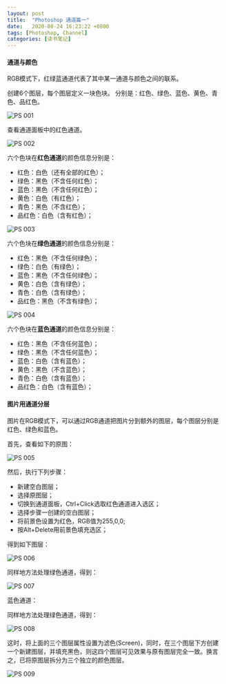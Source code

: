 ```yaml
---
layout: post
title:  "Photoshop 通道篇一"
date:   2020-08-24 16:23:22 +0800
tags: [Photoshop, Channel]
categories: [读书笔记]
---
```


#### 通道与颜色

RGB模式下，红绿蓝通道代表了其中某一通道与颜色之间的联系。


创建6个图层，每个图层定义一块色块。 分别是：红色、绿色、蓝色、黄色、青色、品红色。


![PS 001](/assets/uploads/2020/08/ps001.jpg)


查看通道面板中的红色通道。

![PS 002](/assets/uploads/2020/08/ps002.jpg)

六个色块在**红色通道**的颜色信息分别是：   

- 红色：白色（还有全部的红色）；
- 绿色：黑色（不含任何红色）；
- 蓝色：黑色（不含任何红色）；
- 黄色：白色（有红色）；
- 青色：黑色（不含红色）；
- 品红色：白色（含有红色）；


![PS 003](/assets/uploads/2020/08/ps003.jpg)


六个色块在**绿色通道**的颜色信息分别是：   

- 红色：黑色（不含任何绿色）；
- 绿色：白色（有绿色）；
- 蓝色：黑色（不含任何绿色）；
- 黄色：白色（含有绿色）；
- 青色：白色（含有绿色）；
- 品红色：黑色（不含有绿色）；


![PS 004](/assets/uploads/2020/08/ps004.jpg)


六个色块在**蓝色通道**的颜色信息分别是：   

- 红色：黑色（不含任何蓝色）；
- 绿色：黑色（不含任何蓝色）；
- 蓝色：白色（含有蓝色）；
- 黄色：黑色（不含蓝色）；
- 青色：白色（含有蓝色）；
- 品红色：白色（含有蓝色）；


#### 图片用通道分层

图片在RGB模式下，可以通过RGB通道把图片分到额外的图层，每个图层分别是红色、绿色和蓝色。

首先，查看如下的原图：

![PS 005](/assets/uploads/2020/08/ps005.jpg)


然后，执行下列步骤：   

- 新建空白图层；
- 选择原图层；
- 切换到通道面板，Ctrl+Click选取红色通道进入选区；
- 选择步骤一创建的空白图层；
- 将前景色设置为红色，RGB值为255,0,0;
- 按Alt+Delete用前景色填充选区；

得到如下图层：

![PS 006](/assets/uploads/2020/08/ps006.jpg)


同样地方法处理绿色通道，得到： 

![PS 007](/assets/uploads/2020/08/ps007.jpg)


蓝色通道：   

同样地方法处理绿色通道，得到： 

![PS 008](/assets/uploads/2020/08/ps008.jpg)


这时，将上面的三个图层属性设置为滤色(Screen)，同时，在三个图层下方创建一个新建图层，并填充黑色，则这四个图层可见效果与原有图层完全一致。换言之，已将原图层拆分为三个独立的颜色图层。


![PS 009](/assets/uploads/2020/08/ps009.jpg)
